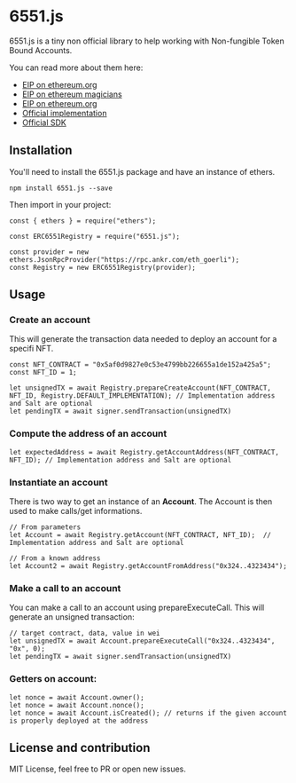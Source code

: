 # 6551.js

6551.js is a tiny non official library to help working with Non-fungible Token Bound Accounts. 

You can read more about them here:
- [EIP on ethereum.org](https://eips.ethereum.org/EIPS/eip-6551)
- [EIP on ethereum magicians](https://ethereum-magicians.org/t/erc-6551-non-fungible-token-bound-accounts/13030)
- [EIP on ethereum.org](https://eips.ethereum.org/EIPS/eip-6551)
- [Official implementation](https://github.com/tokenbound/contracts)
- [Official SDK](https://github.com/tokenbound/sdk)

## Installation

You'll need to install the 6551.js package and have an instance of ethers.

```
npm install 6551.js --save
```

Then import in your project:

```
const { ethers } = require("ethers");

const ERC6551Registry = require("6551.js");

const provider = new ethers.JsonRpcProvider("https://rpc.ankr.com/eth_goerli");
const Registry = new ERC6551Registry(provider);

```

## Usage

### Create an account

This will generate the transaction data needed to deploy an account for a specifi NFT.

```
const NFT_CONTRACT = "0x5af0d9827e0c53e4799bb226655a1de152a425a5";
const NFT_ID = 1;

let unsignedTX = await Registry.prepareCreateAccount(NFT_CONTRACT, NFT_ID, Registry.DEFAULT_IMPLEMENTATION); // Implementation address and Salt are optional
let pendingTX = await signer.sendTransaction(unsignedTX)
```

### Compute the address of an account

```
let expectedAddress = await Registry.getAccountAddress(NFT_CONTRACT, NFT_ID); // Implementation address and Salt are optional
```

### Instantiate an account

There is two way to get an instance of an **Account**. The Account is then used to make calls/get informations.

```
// From parameters
let Account = await Registry.getAccount(NFT_CONTRACT, NFT_ID);  // Implementation address and Salt are optional

// From a known address
let Account2 = await Registry.getAccountFromAddress("0x324..4323434");
```


### Make a call to an account

You can make a call to an account using prepareExecuteCall. This will generate an unsigned transaction: 

```
// target contract, data, value in wei
let unsignedTX = await Account.prepareExecuteCall("0x324..4323434", "0x", 0); 
let pendingTX = await signer.sendTransaction(unsignedTX)
```

### Getters on account:

```
let nonce = await Account.owner();
let nonce = await Account.nonce();
let nonce = await Account.isCreated(); // returns if the given account is properly deployed at the address

```

## License and contribution

MIT License, feel free to PR or open new issues.

